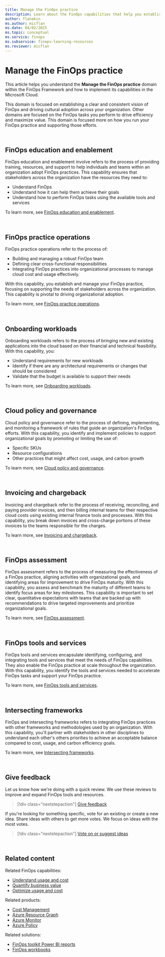 ```yaml
---
title: Manage the FinOps practice
description: Learn about the FinOps capabilities that help you establish your FinOps practice and drive organizational accountability.
author: flanakin
ms.author: micflan
ms.date: 04/02/2025
ms.topic: conceptual
ms.service: finops
ms.subservice: finops-learning-resources
ms.reviewer: micflan
---
```


<!-- markdownlint-disable-next-line MD025 -->
# Manage the FinOps practice

This article helps you understand the **Manage the FinOps practice** domain within the FinOps Framework and how to implement its capabilities in the Microsoft Cloud.

This domain is focused on establishing a clear and consistent vision of FinOps and driving cultural adoption across your organization. Other domains are focused on the FinOps tasks you perform to drive efficiency and maximize value. This domain is focused more on how you run your FinOps practice and supporting those efforts.

<br>

## FinOps education and enablement

FinOps education and enablement involve refers to the process of providing training, resources, and support to help individuals and teams within an organization adopt FinOps practices. This capability ensures that stakeholders across the organization have the resources they need to:

- Understand FinOps
- Understand how it can help them achieve their goals
- Understand how to perform FinOps tasks using the available tools and services

To learn more, see [FinOps education and enablement](./education.md).

<br>

## FinOps practice operations

FinOps practice operations refer to the process of:

- Building and managing a robust FinOps team
- Defining clear cross-functional responsibilities
- Integrating FinOps practices into organizational processes to manage cloud cost and usage effectively. 

With this capability, you establish and manage your FinOps practice, focusing on supporting the needs of stakeholders across the organization. This capability is pivotal to driving organizational adoption.

To learn more, see [FinOps practice operations](./operations.md).

<br>

## Onboarding workloads

Onboarding workloads refers to the process of bringing new and existing applications into the cloud based on their financial and technical feasibility. With this capability, you:

- Understand requirements for new workloads
- Identify if there are any architectural requirements or changes that should be considered
- Validate that the budget is available to support their needs

To learn more, see [Onboarding workloads](./onboarding.md).

<br>

## Cloud policy and governance

Cloud policy and governance refer to the process of defining, implementing, and monitoring a framework of rules that guide an organization's FinOps efforts. With this capability, you identify and implement policies to support organizational goals by promoting or limiting the use of:

- Specific SKUs
- Resource configurations
- Other practices that might affect cost, usage, and carbon growth

To learn more, see [Cloud policy and governance](./governance.md).

<br>

## Invoicing and chargeback

Invoicing and chargeback refer to the process of receiving, reconciling, and paying provider invoices, and then billing internal teams for their respective cloud costs using existing internal finance tools and processes. With this capability, you break down invoices and cross-charge portions of these invoices to the teams responsible for the charges.

To learn more, see [Invoicing and chargeback](./invoicing-chargeback.md).

<br>

## FinOps assessment

FinOps assessment refers to the process of measuring the effectiveness of a FinOps practice, aligning activities with organizational goals, and identifying areas for improvement to drive FinOps maturity. With this capability, you assess and benchmark the maturity of different teams to identify focus areas for key milestones. This capability is important to set clear, quantitative expectations with teams that are backed up with recommendations to drive targeted improvements and prioritize organizational goals.

To learn more, see [FinOps assessment](./assessment.md).

<br>

## FinOps tools and services

FinOps tools and services encapsulate identifying, configuring, and integrating tools and services that meet the needs of FinOps capabilities. They also enable the FinOps practice at scale throughout the organization. With this capability, you identify the tools and services needed to accelerate FinOps tasks and support your FinOps practice.

To learn more, see [FinOps tools and services](./tools-services.md).

<br>

## Intersecting frameworks

FinOps and intersecting frameworks refers to integrating FinOps practices with other frameworks and methodologies used by an organization. With this capability, you'll partner with stakeholders in other disciplines to understand each other's others priorities to achieve an acceptable balance compared to cost, usage, and carbon efficiency goals.

To learn more, see [Intersecting frameworks](./intersecting-disciplines.md).

<br>

## Give feedback

Let us know how we're doing with a quick review. We use these reviews to improve and expand FinOps tools and resources.

> [!div class="nextstepaction"]
> [Give feedback](https://portal.azure.com/#view/HubsExtension/InProductFeedbackBlade/extensionName/FinOpsToolkit/cesQuestion/How%20easy%20or%20hard%20is%20it%20to%20use%20FinOps%20toolkit%20tools%20and%20resources%3F/cvaQuestion/How%20valuable%20is%20the%20FinOps%20toolkit%3F/surveyId/FTK0.9/bladeName/Guide.Framework/featureName/Capabilities.Manage)

If you're looking for something specific, vote for an existing or create a new idea. Share ideas with others to get more votes. We focus on ideas with the most votes.

> [!div class="nextstepaction"]
> [Vote on or suggest ideas](https://github.com/microsoft/finops-toolkit/issues?q=is%3Aissue+is%3Aopen+sort%3Areactions-%252B1-desc)

<br>

## Related content

Related FinOps capabilities:

- [Understand usage and cost](../understand/understand-cloud-usage-cost.md)
- [Quantify business value](../quantify/quantify-business-value.md)
- [Optimize usage and cost](../optimize/optimize-cloud-usage-cost.md)

Related products:

- [Cost Management](/azure/cost-management-billing/costs/)
- [Azure Resource Graph](/azure/governance/resource-graph/)
- [Azure Monitor](/azure/azure-monitor/)
- [Azure Policy](/azure/governance/policy/)

Related solutions:

- [FinOps toolkit Power BI reports](../../toolkit/power-bi/reports.md)
- [FinOps workbooks](../../toolkit/workbooks/finops-workbooks-overview.md)

<br>
